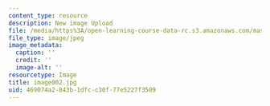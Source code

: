 ```yaml
---
content_type: resource
description: New image Upload
file: /media/https%3A/open-learning-course-data-rc.s3.amazonaws.com/mas-962-special-topics-new-textiles-spring-2010/469074a2843b1dfcc30f77e5227f3509_image002.jpg
file_type: image/jpeg
image_metadata:
  caption: ''
  credit: ''
  image-alt: ''
resourcetype: Image
title: image002.jpg
uid: 469074a2-843b-1dfc-c30f-77e5227f3509
---
```

